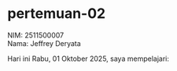 # pertemuan-02
NIM: 2511500007<br>
Nama: Jeffrey Deryata

Hari ini Rabu, 01 Oktober 2025, saya mempelajari: